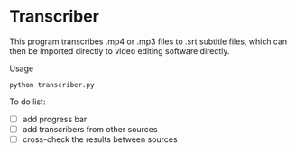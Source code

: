 # Transcriber

This program transcribes .mp4 or .mp3 files to .srt subtitle files, which can then be imported directly to video editing software directly. 


Usage
```
python transcriber.py
```


To do list:
- [ ] add progress bar
- [ ] add transcribers from other sources
- [ ] cross-check the results between sources
